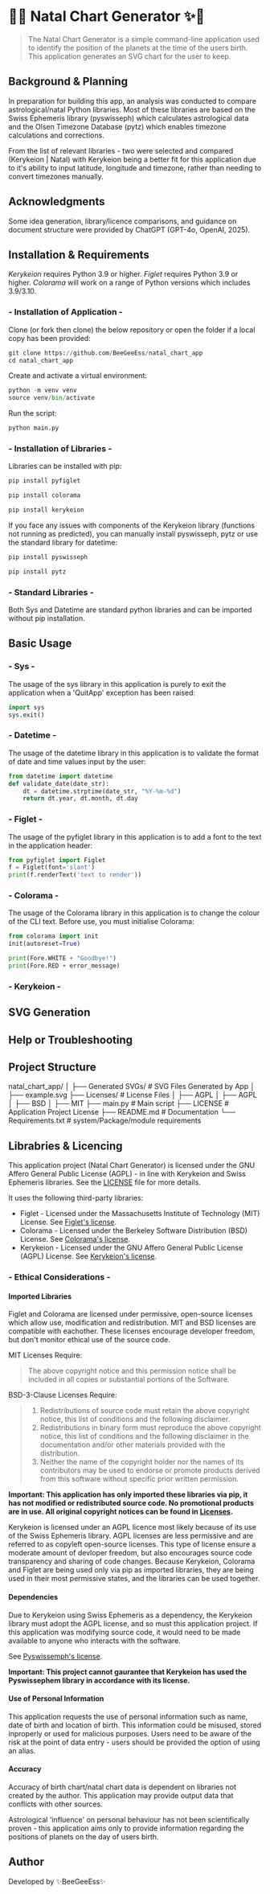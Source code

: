 # 🔮✨ Natal Chart Generator ✨🔮

> The Natal Chart Generator is a simple command-line  application used to identify the position of the planets at the time of the users birth. This application generates an SVG chart for the user to keep.

## Background & Planning

In preparation for building this app, an analysis was conducted to compare astrological/natal Python libraries. Most of these libraries are based on the Swiss Ephemeris library (pyswisseph) which calculates astrological data and the Olsen Timezone Database (pytz) which enables timezone calculations and corrections.

From the list of relevant libraries - two were selected and compared (Kerykeion | Natal) with Kerykeion being a better fit for this application due to it's ability to input latitude, longitude and timezone, rather than needing to convert timezones manually.

## Acknowledgments

Some idea generation, library/licence comparisons, and guidance on document structure were provided by ChatGPT (GPT-4o, OpenAI, 2025).

## Installation & Requirements

*Kerykeion* requires Python 3.9 or higher. *Figlet* requires Python 3.9 or higher. *Colorama* will work on a range of Python versions which includes 3.9/3.10.

### - Installation of Application -

Clone (or fork then clone) the below repository or open the folder if a local copy has been provided:

```py
git clone https://github.com/BeeGeeEss/natal_chart_app
cd natal_chart_app
```

Create and activate a virtual environment:

```py
python -m venv venv
source venv/bin/activate
```

Run the script:

```py
python main.py
```

### - Installation of Libraries -

Libraries can be installed with pip:

```py
pip install pyfiglet
```

```py
pip install colorama
```

```py
pip install kerykeion
```

If you face any issues with components of the Kerykeion library (functions not running as predicted), you can manually install pyswisseph, pytz or use the standard library for datetime:

```py
pip install pyswisseph
```

```py
pip install pytz
```

### - Standard Libraries -

Both Sys and Datetime are standard python libraries and can be imported without pip installation.

## Basic Usage

### - Sys -

The usage of the sys library in this application is purely to exit the application when a 'QuitApp' exception has been raised:

```py
import sys
sys.exit()
```

### - Datetime -

The usage of the datetime library in this application is to validate the format of date and time values input by the user:

```py
from datetime import datetime
def validate_date(date_str):
    dt = datetime.strptime(date_str, "%Y-%m-%d")
    return dt.year, dt.month, dt.day
```

### - Figlet -

The usage of the pyfiglet library in this application is to add a font to the text in the application header:

```py
from pyfiglet import Figlet
f = Figlet(font='slant')
print(f.renderText('text to render'))
```

### - Colorama -

The usage of the Colorama library in this application is to change the colour of the CLI text. Before use, you must initialise Colorama:

```py
from colorama import init
init(autoreset=True)

print(Fore.WHITE + "Goodbye!")
print(Fore.RED + error_message)
```

### - Kerykeion -

## SVG Generation

## Help or Troubleshooting

## Project Structure

natal_chart_app/
│
├── Generated SVGs/    # SVG Files Generated by App
│   ├── example.svg
├── Licenses/          # License Files
│   ├── AGPL
│   ├── AGPL
│   ├── BSD
│   ├── MIT
├── main.py            # Main script
├── LICENSE            # Application Project License
├── README.md          # Documentation
└── Requirements.txt   # system/Package/module requirements

## Librabries & Licencing

This application project (Natal Chart Generator) is licensed under the GNU Affero General Public License (AGPL) - in line with Kerykeion and Swiss Ephemeris libraries. See the [LICENSE](./LICENSE) file for more details.

It uses the following third-party libraries:

- Figlet - Licensed under the Massachusetts Institute of Technology (MIT) License. See [Figlet's license](./Licenses/LICENSE-MIT-PYFIGLET).
- Colorama - Licensed under the Berkeley Software Distribution (BSD) License. See [Colorama's license](./Licenses/LICENSE-BSD-COLORAMA.txt).
- Kerykeion - Licensed under the GNU Affero General Public License (AGPL) License. See [Kerykeion's license](./Licenses/LICENSE-AGPL-KERYKEION.txt).

### - Ethical Considerations -

#### Imported Libraries

Figlet and Colorama are licensed under permissive, open-source licenses which allow use, modification and redistribution. MIT and BSD licenses are compatible with eachother. These licenses encourage developer freedom, but don't monitor ethical use of the source code.

MIT Licenses Require:

> The above copyright notice and this permission notice shall be included in all copies or substantial portions of the Software.

BSD-3-Clause Licenses Require:

> 1. Redistributions of source code must retain the above copyright notice, this list of conditions and the following disclaimer.
> 2. Redistributions in binary form must reproduce the above copyright notice, this list of conditions and the following disclaimer in the documentation and/or other materials provided with the distribution.
> 3. Neither the name of the copyright holder nor the names of its contributors may be used to endorse or promote products derived from this software without specific prior written permission.

__Important: This application has only imported these libraries via pip, it has not modified or redistributed source code. No promotional products are in use. All original copyright notices can be found in [Licenses](./Licenses/).__

Kerykeion is licensed under an AGPL licence most likely because of its use of the Swiss Ephemeris library. AGPL licenses are less permissive and are referred to as copyleft open-source licenses. This type of license ensure a moderate amount of devloper freedom, but also encourages source code transparency and sharing of code changes. Because Kerykeion, Colorama and Figlet are being used only via pip as imported libraries, they are being used in their most permissive states, and the libraries can be used together.

#### Dependencies

Due to Kerykeion using Swiss Ephemeris as a dependency, the Kerykeion library must adopt the AGPL license, and so must this application project. If this application was modifying source code, it would need to be made available to anyone who interacts with the software.

See [Pyswissemph's license](./Licenses/LICENCE-AGPL-PYSWISSEMPH.txt).

__Important: This project cannot gaurantee that Kerykeion has used the Pyswissephem library in accordance with its license.__

#### Use of Personal Information

This application requests the use of personal information such as name, date of birth and location of birth. This information could be misused, stored inproperly or used for malicious purposes. Users need to be aware of the risk at the point of data entry - users should be provided the option of using an alias.

#### Accuracy

Accuracy of birth chart/natal chart data is dependent on libraries not created by the author. This application may provide output data that conflicts with other sources.

 Astrological 'influence' on personal behaviour has not been scientifically proven - this application aims only to provide information regarding the positions of planets on the day of users birth.

## Author

Developed by ✨BeeGeeEss✨
